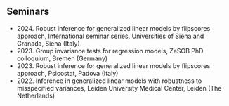 ## Seminars

<ul style="margin:0 0 5px;">
  <li><autocolor>2024. Robust inference for generalized linear models by flipscores approach, International seminar series, Universities of Siena and Granada, Siena (Italy)</autocolor></li>
  <li><autocolor>2023. Group invariance tests for regression models, ZeSOB PhD colloquium, Bremen (Germany)</autocolor></li>
  <li><autocolor>2023. Robust inference for generalized linear models by flipscores approach, Psicostat, Padova (Italy)</autocolor></li>
  <li><autocolor>2022. Inference in generalized linear models with robustness to misspecified variances, Leiden University Medical Center, Leiden (The Netherlands)</autocolor></li>
</ul>


